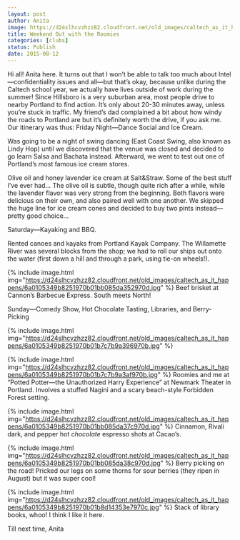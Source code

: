 ```yaml
---
layout: post
author: Anita
image: https://d24slhcvzhzz82.cloudfront.net/old_images/caltech_as_it_happens/6a0105349b8251970b01bb085da1f1970d.jpg
title: Weekend Out with the Roomies
categories: [clubs]
status: Publish
date: 2015-08-12
---
```


Hi all! Anita here. It turns out that I won’t be able to talk too much about Intel—confidentiality issues and all—but that’s okay, because unlike during the Caltech school year, we actually have lives outside of work during the summer!
Since Hillsboro is a very suburban area, most people drive to nearby Portland to find action. It’s only about 20-30 minutes away, unless you’re stuck in traffic. My friend’s dad complained a bit about how windy the roads to Portland are but it’s definitely worth the drive, if you ask me. Our itinerary was thus:
Friday Night—Dance Social and Ice Cream.

Was going to be a night of swing dancing (East Coast Swing, also known as Lindy Hop) until we discovered that the venue was closed and decided to go learn Salsa and Bachata instead. Afterward, we went to test out one of Portland’s most famous ice cream stores.

Olive oil and honey lavender ice cream at Salt&amp;Straw. Some of the best stuff I’ve ever had… The olive oil is subtle, though quite rich after a while, while the lavender flavor was very strong from the beginning. Both flavors were delicious on their own, and also paired well with one another. We skipped the huge line for ice cream cones and decided to buy two pints instead—pretty good choice…

Saturday—Kayaking and BBQ.

Rented canoes and kayaks from Portland Kayak Company. The Willamette River was several blocks from the shop; we had to roll our ships out onto the water (first down a hill and through a park, using tie-on wheels!).


{% include image.html img="https://d24slhcvzhzz82.cloudfront.net/old_images/caltech_as_it_happens/6a0105349b8251970b01bb085da352970d.jpg" %}
Beef brisket at Cannon’s Barbecue Express. South meets North!

Sunday—Comedy Show, Hot Chocolate Tasting, Libraries, and Berry-Picking


{% include image.html img="https://d24slhcvzhzz82.cloudfront.net/old_images/caltech_as_it_happens/6a0105349b8251970b01b7c7b9a396970b.jpg" %}

{% include image.html img="https://d24slhcvzhzz82.cloudfront.net/old_images/caltech_as_it_happens/6a0105349b8251970b01b7c7b9a3af970b.jpg" %}
Roomies and me at “Potted Potter—the Unauthorized Harry Experience” at Newmark Theater in Portland. Involves a stuffed Nagini and a scary beach-style Forbidden Forest setting.


{% include image.html img="https://d24slhcvzhzz82.cloudfront.net/old_images/caltech_as_it_happens/6a0105349b8251970b01bb085da37c970d.jpg" %}
Cinnamon, Rivali dark, and pepper hot *chocolate* espresso shots at Cacao’s.


{% include image.html img="https://d24slhcvzhzz82.cloudfront.net/old_images/caltech_as_it_happens/6a0105349b8251970b01bb085da38c970d.jpg" %}
Berry picking on the road! Pricked our legs on some thorns for sour berries (they ripen in August) but it was super cool!


{% include image.html img="https://d24slhcvzhzz82.cloudfront.net/old_images/caltech_as_it_happens/6a0105349b8251970b01b8d14353e7970c.jpg" %}
Stack of library books, whoo!
I think I like it here.

Till next time,
Anita
